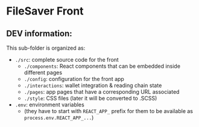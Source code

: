 # FileSaver Front

## DEV information:

This sub-folder is organized as:

-   `./src`: complete source code for the front
    -   `./components`: React components that can be embedded inside different pages
    -   `./config`: configuration for the front app
    -   `./interactions`: wallet integration & reading chain state
    -   `./pages`: app pages that have a corresponding URL associated
    -   `./style`: CSS files (later it will be converted to .SCSS)
-   `.env`: environment variables
    -   (they have to start with `REACT_APP_` prefix for them to be available as `process.env.REACT_APP_...`)
